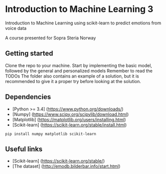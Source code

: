 # Introduction to Machine Learning 3

Introduction to Machine Learning using scikit-learn to predict emotions from voice data

A course presented for Sopra Steria Norway
  
## Getting started

Clone the repo to your machine.
Start by implementing the basic model, followed by the general and personalized models
Remember to read the TODOs
The folder also contains an example of a solution, but it is recommended to give it a proper try before looking at the solution.

## Dependencies

* [Python >= 3.4] (https://www.python.org/downloads/)
* [Numpy] (https://www.scipy.org/scipylib/download.html)
* [Matplotlib] (https://matplotlib.org/users/installing.html)
* [Scikit-learn] (https://scikit-learn.org/stable/install.html)

```
pip install numpy matplotlib scikit-learn
```

## Useful links

* [Scikit-learn] (https://scikit-learn.org/stable/)
* [The dataset] (http://emodb.bilderbar.info/start.html)
